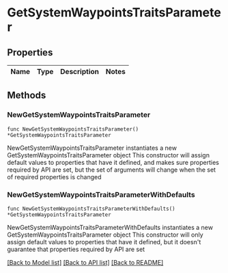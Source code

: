 # GetSystemWaypointsTraitsParameter

## Properties

Name | Type | Description | Notes
------------ | ------------- | ------------- | -------------

## Methods

### NewGetSystemWaypointsTraitsParameter

`func NewGetSystemWaypointsTraitsParameter() *GetSystemWaypointsTraitsParameter`

NewGetSystemWaypointsTraitsParameter instantiates a new GetSystemWaypointsTraitsParameter object
This constructor will assign default values to properties that have it defined,
and makes sure properties required by API are set, but the set of arguments
will change when the set of required properties is changed

### NewGetSystemWaypointsTraitsParameterWithDefaults

`func NewGetSystemWaypointsTraitsParameterWithDefaults() *GetSystemWaypointsTraitsParameter`

NewGetSystemWaypointsTraitsParameterWithDefaults instantiates a new GetSystemWaypointsTraitsParameter object
This constructor will only assign default values to properties that have it defined,
but it doesn't guarantee that properties required by API are set


[[Back to Model list]](../README.md#documentation-for-models) [[Back to API list]](../README.md#documentation-for-api-endpoints) [[Back to README]](../README.md)


